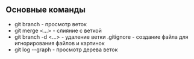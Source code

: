 ## Основные команды
* git branch - просмотр веток
* git merge <...> - слияние с веткой
* git branch -d <...> - удаление ветки
.gitignore - создание файла для игнорирования файлов и картинок
* git log --graph - просмотр дерева веток

